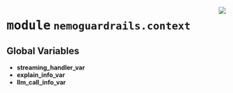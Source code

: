 <!-- markdownlint-disable -->

<a href="../../nemoguardrails/context.py#L0"><img align="right" style="float:right;" src="https://img.shields.io/badge/-source-cccccc?style=flat-square" /></a>

# <kbd>module</kbd> `nemoguardrails.context`




**Global Variables**
---------------
- **streaming_handler_var**
- **explain_info_var**
- **llm_call_info_var**
